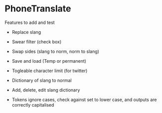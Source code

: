 # PhoneTranslate

Features to add and test

- Replace slang
- Swear filter (check box)
- Swap sides (slang to norm, norm to slang)

- Save and load (Temp or permanent)
- Togleable character limit (for twitter)

- Dictionary of slang to normal
- Add, delete, edit slang dictionary

- Tokens ignore cases, check against set to lower case, and outputs are correctly capitalised 
